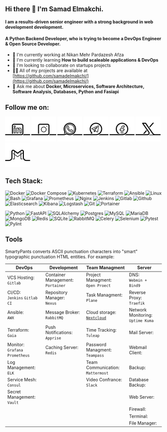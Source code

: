 ## Hi there 👋 I'm Samad Elmakchi.

<h4>I am a results-driven senior engineer with a strong background in web development development.</h3>
<h4>A Python Backend Developer, who is trying to become a DevOps Engineer & Open Source Developer.</h4>

- 🔭 I'm currently working at Nikan Mehr Pardazesh Afza
- 🌱 I'm currently learning **How to build scaleable applications & DevOps**
- 👯 I'm looking to collaborate on startups projects
- 👨‍💻 All of my projects are available at [https://github.com/samadelmakchi/](https://github.com/samadelmakchi/)
- 💬 Ask me about **Docker, Microservices, Software Architecture, Software Analysis, Databases, Python and Fasiapi**
<!-- - 📫 How to reach me? Just mail me **(samad.elmakchi@gmail.com)**  -->

<!-- ~~~~~~~~~~~~~~~~~~~~~~~~~~~~~~~~~~~~~~~~~~~~~~~~~~~~~~~~~~~~~~~~~~~~~~~~~~~~~~~~~~~~~~~~~~~~~~~~~~~~~~~~~~~~~~~~~~~~~~~~~~~~~~~~~~~~~~~~~~~~~~~~~~~~~~~  -->

[01]: https://www.linkedin.com/in/samad-elmakchi
[02]: https://www.instagram.com/samad.elmakchi
[03]: https://wa.me/989141189645
[04]: https://t.me/samadelmakchi
[05]: https://x.com/elmakchi
[06]: https://facebook.com/samad.elmakchi
[07]: mailto:samad.elmakchi@gmail.com

[1.01]: social/linkedin.png (LinkedIn)
[1.02]: social/instagram.png (Instagram)
[1.03]: social/whatsapp.png (WhatsApp)
[1.04]: social/telegram.png (Telegram)
[1.05]: social/x.png (X)
[1.06]: social/facebook.png (Facebook)
[1.07]: social/gmail.png (Gmail)
[1.08]: social/pinterest.png (Pinterest)
[1.09]: social/youtube.png (Youtube)

## Follow me on:
[![1.01]][01] [![1.02]][02] [![1.03]][03] [![1.04]][04] [![1.06]][06] [![1.05]][05] [![1.07]][07]

<!-- ~~~~~~~~~~~~~~~~~~~~~~~~~~~~~~~~~~~~~~~~~~~~~~~~~~~~~~~~~~~~~~~~~~~~~~~~~~~~~~~~~~~~~~~~~~~~~~~~~~~~~~~~~~~~~~~~~~~~~~~~~~~~~~~~~~~~~~~~~~~~~~~~~~~~~~~  -->

## Tech Stack:
![Docker](https://img.shields.io/badge/docker-%230db7ed.svg?style=for-the-badge&logo=docker&logoColor=white) 
![Docker Compose](https://img.shields.io/badge/Docker%20Compose-2496ED?style=for-the-badge&logo=docker&logoColor=white) 
![Kubernetes](https://img.shields.io/badge/kubernetes-%23326ce5.svg?style=for-the-badge&logo=kubernetes&logoColor=white) 
![Terraform](https://img.shields.io/badge/terraform-%235835CC.svg?style=for-the-badge&logo=terraform&logoColor=white) 
![Ansible](https://img.shields.io/badge/ansible-%231A1918.svg?style=for-the-badge&logo=ansible&logoColor=white) 
![Linux](https://img.shields.io/badge/Linux-FCC624?style=for-the-badge&logo=linux&logoColor=white) 
![Bash](https://img.shields.io/badge/Bash-4EAA25?style=for-the-badge&logo=gnubash&logoColor=white) 
![Grafana](https://img.shields.io/badge/Grafana-F46800?style=for-the-badge&logo=Grafana&logoColor=white) 
![Prometheus](https://img.shields.io/badge/Prometheus-%23E6522C?style=for-the-badge&logo=prometheus&logoColor=white) 
![Nginx](https://img.shields.io/badge/Nginx-%23009639.svg?style=for-the-badge&logo=nginx&logoColor=white) 
![Jenkins](https://img.shields.io/badge/Jenkins-%232C5263.svg?style=for-the-badge&logo=jenkins&logoColor=white) 
![Gitlab](https://img.shields.io/badge/Gitlab-da4127?style=for-the-badge&logo=gitlab&logoColor=white) 
![Github](https://img.shields.io/badge/Github-000000?style=for-the-badge&logo=github&logoColor=white) 
![Elasticsearch](https://img.shields.io/badge/-ElasticSearch-005571?style=for-the-badge&logo=elasticsearch&logoColor=white) 
![Kibana](https://img.shields.io/badge/Kibana-005571?style=for-the-badge&logo=Kibana&logoColor=white) 
![Logstash](https://img.shields.io/badge/-Logstash-A9A9A9?style=for-the-badge&logo=Logstash&logoColor=white) 
![Git](https://img.shields.io/badge/Git-e84d31?style=for-the-badge&logo=git&logoColor=white) 
![Portainer](https://img.shields.io/badge/Portainer-13b8f1?style=for-the-badge&logo=Portainer&logoColor=white) 

![Python](https://img.shields.io/badge/python-3670A0?style=for-the-badge&logo=python&logoColor=white) 
![FastAPI](https://img.shields.io/badge/FastAPI-005571?style=for-the-badge&logo=fastapi&logoColor=white) 
![SQLAlchemy](https://img.shields.io/badge/SQLAlchemy-306998?style=for-the-badge&logo=python&logoColor=white) 
![Postgres](https://img.shields.io/badge/postgres-%23316192.svg?style=for-the-badge&logo=postgresql&logoColor=white) 
![MySQL](https://img.shields.io/badge/mysql-%2300f.svg?style=for-the-badge&logo=mysql&logoColor=white) 
![MariaDB](https://img.shields.io/badge/MariaDB-003545?style=for-the-badge&logo=mariadb&logoColor=white) 
![MongoDB](https://img.shields.io/badge/MongoDB-%234ea94b.svg?style=for-the-badge&logo=mongodb&logoColor=white) 
![Redis](https://img.shields.io/badge/redis-%23DD0031.svg?style=for-the-badge&logo=redis&logoColor=white) 
![SQLite](https://img.shields.io/badge/SQLite-003B57?style=for-the-badge&logo=sqlite&logoColor=white) 
![RabbitMQ](https://img.shields.io/badge/-RabbitMQ-FF6600?style=for-the-badge&logo=rabbitmq&logoColor=white) 
![Celery](https://img.shields.io/badge/Celery-37814A?style=for-the-badge&logo=Celery&logoColor=white) 
![Selenium](https://img.shields.io/badge/-selenium-CB02A?style=for-the-badge&logo=selenium&logoColor=white) 
![Pytest](https://img.shields.io/badge/Pytest-0A9EDC?style=for-the-badge&logo=pytest&logoColor=white) 
![Pylint](https://img.shields.io/badge/Pylint-4930bd?style=for-the-badge&logo=python&logoColor=white) 

<!-- ![Javascript](https://img.shields.io/badge/Javascript-e8d44d?style=for-the-badge&logo=Javascript&logoColor=white) 
![Cypress](https://img.shields.io/badge/Cypress-4aa184?style=for-the-badge&logo=cypress&logoColor=white)  -->

<!-- ~~~~~~~~~~~~~~~~~~~~~~~~~~~~~~~~~~~~~~~~~~~~~~~~~~~~~~~~~~~~~~~~~~~~~~~~~~~~~~~~~~~~~~~~~~~~~~~~~~~~~~~~~~~~~~~~~~~~~~~~~~~~~~~~~~~~~~~~~~~~~~~~~~~~~~~  -->

## Tools
SmartyPants converts ASCII punctuation characters into "smart" typographic punctuation HTML entities. For example:

[t01]: #
[t02]: #
[t03]: https://github.com/samadelmakchi/nextcloud
[t04]: #
[t05]: #
[t06]: #
[t07]: #

[d01]: #
[d02]: #
[d03]: #
[d04]: #
[d05]: #

[s01]: #
[s02]: #
[s03]: #
[s04]: #
[s05]: #
[s06]: #
[s07]: #
[s08]: #
[s09]: #
[s10]: #
[s11]: #

[o01]: #
[o02]: #
[o03]: #
[o04]: #
[o05]: #
[o06]: #
[o07]: #
[o08]: #
[o09]: #
[o10]: #

|DevOps                      |Development                     |Team Managment                 |Server                                |
|----------------------------|--------------------------------|-------------------------------|--------------------------------------|
|VCS Hosting:<br/> `Gitlab`[][o01]         |Container Management:<br/> `Portainer`[][d01] |Project Managment:<br/> `Open Proect`[][t01] |DNS:<br/> `Webmin + Bind9`[][s01]             |
|CI/CD:<br/> `Jenkins`[][o02] `Gitlab CI`[][o03]    |Repository Manager:<br/> `Nexus`[][d02]       |Task Managment:<br/> `Plane`[][t02]          |Reverse Proxy:<br/> `Traefik`[][s02]          |
|Ansible:<br/> `AWX`[][o04]                |Message Broker:<br/> `RabbitMQ`[][d03]        |Cloud storage:<br/> [`Nextcloud`][t03]       |Network Monitoring:<br/> `Uptime Kuma`[][s03] |
|Terraform:<br/> `Gaia`[][o05]             |Push Notifications:<br/> `Apprise`[][d04]     |Time Tracking:<br/> `Tuleap`[][t04]          |Mail Server:<br/> [][s04]                   |
|Monitor:<br/> `Grafana`[][o06] `Prometheus`[][o07] |Caching Server:<br/> `Redis`[][d05]           |Password Managment:<br/> `Teampass`[][t05]   |Webmail Client:<br/> [][s05]                |
|Log Management:<br/> `ELK`[][o08]         |                                |Team Communication:<br/> `Mattermost`[][t06] |Backup:<br/> [][s06]                        |
|Service Mesh:<br/> `Consul`[][o09]        |                                |Video Confrance:<br/> `Slack`[][t07]         |Database Backup:<br/> [][s07]               |
|Secret Management:<br/> `Vault`[][o10]    |                                |                               |Web Server:<br/> [][s08]                    |
|                            |                                |                               |Firewall:<br/> [][s09]                      |
|                            |                                |                               |Terminal:<br/> [][s10]                      |
|                            |                                |                               |File Manager:<br/> [][s11]                  |

<!-- > Blockquote -->


